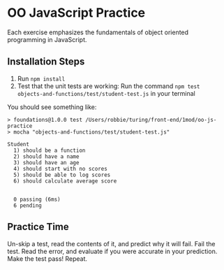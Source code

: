 # OO JavaScript Practice

Each exercise emphasizes the fundamentals of object oriented programming in JavaScript.

## Installation Steps

1. Run `npm install`
2. Test that the unit tests are working: Run the command `npm test objects-and-functions/test/student-test.js` in your terminal

You should see something like:

```shell
> foundations@1.0.0 test /Users/robbie/turing/front-end/1mod/oo-js-practice
> mocha "objects-and-functions/test/student-test.js"

Student
  1) should be a function
  2) should have a name
  3) should have an age
  4) should start with no scores
  5) should be able to log scores
  6) should calculate average score


  0 passing (6ms)
  6 pending
```

## Practice Time

Un-skip a test, read the contents of it, and predict why it will fail. Fail the test. Read the error, and evaluate if you were accurate in your prediction. Make the test pass! Repeat.

